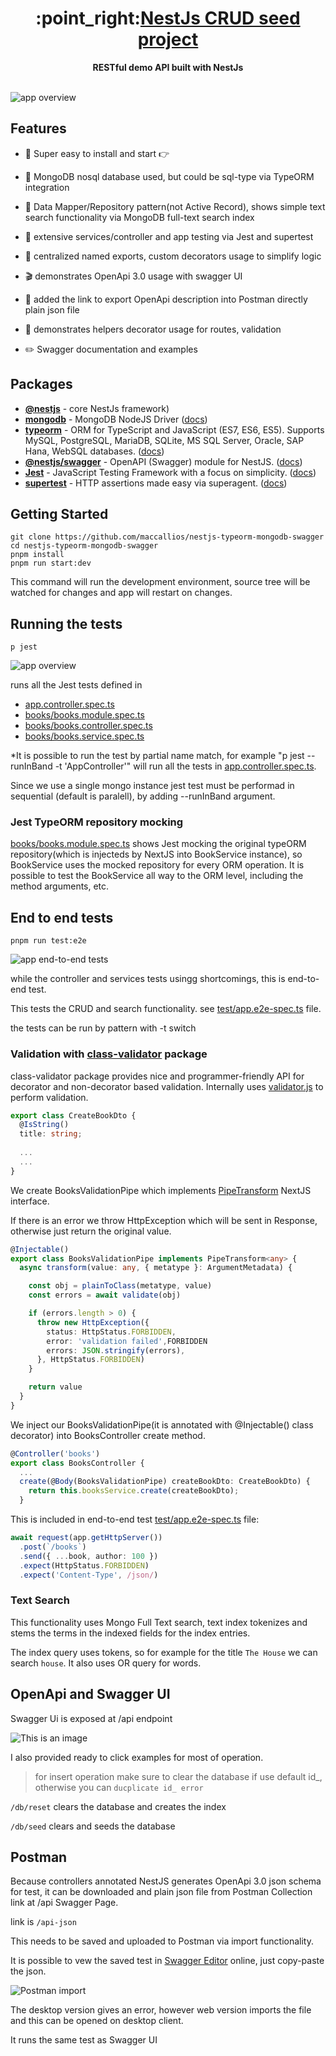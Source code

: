 <!-- https://github.com/nestjsx/crud -->

<div align="center">
  <h1>:point_right:<a href="https://github.com/maccallios/nestjs-typeorm-mongodb-swagger">NestJs CRUD seed project
  </a></h1>
</div>

<div align="center">
  <strong>RESTful demo API built with NestJs</strong>
</div>

<br />

![app overview](docs/images/app-overview.png)


## Features

- :electric_plug: Super easy to install and start :point_right:

- :octopus: MongoDB nosql database used, but could be sql-type via TypeORM integration

- :mag_right: Data Mapper/Repository pattern(not Active Record), shows simple text search functionality via MongoDB full-text search index

- :telescope: extensive services/controller and app testing via Jest and supertest

- :space_invader: centralized named exports, custom decorators usage to simplify logic

- :clapper: demonstrates OpenApi 3.0 usage with swagger UI

- :wrench: added the link to export OpenApi description into Postman directly plain json file

- :gift: demonstrates helpers decorator usage for routes, validation

- :pencil2: Swagger documentation and examples

## Packages

- [**@nestjs**](https://nestjs.com) - core NestJs framework)
- [**mongodb**](https://www.npmjs.com/package/mongodb) - MongoDB NodeJS Driver ([docs](https://www.mongodb.com/docs/drivers/node/current/))
- [**typeorm**](https://www.npmjs.com/package/typeorm) - ORM for TypeScript and JavaScript (ES7, ES6, ES5). Supports MySQL, PostgreSQL, MariaDB, SQLite, MS SQL Server, Oracle, SAP Hana, WebSQL databases. ([docs](https://github.com/nestjsx/crud/wiki/ServiceTypeorm))
- [**@nestjs/swagger**](https://www.npmjs.com/@nestjs/swagger) - OpenAPI (Swagger) module for NestJS. ([docs](https://swagger.io/specification))
- [**Jest**](https://www.npmjs.com/jest) - JavaScript Testing Framework with a focus on simplicity. ([docs](https://jestjs.io))
- [**supertest**](https://www.npmjs.com/supertest) - HTTP assertions made easy via superagent. ([docs](https://github.com/visionmedia/supertest#readme))

## Getting Started

```
git clone https://github.com/maccallios/nestjs-typeorm-mongodb-swagger
cd nestjs-typeorm-mongodb-swagger
pnpm install
pnpm run start:dev
```

This command will run the development environment, source tree will be watched for changes and app will restart on changes.

## Running the tests

```
p jest
```

![app overview](docs/images/tests-services.png)

runs all the Jest tests defined in

* [app.controller.spec.ts](src/app.controller.spec.ts)
* [books/books.module.spec.ts](src/books/books.module.spec.ts)
* [books/books.controller.spec.ts](src/books/books.controller.spec.ts)
* [books/books.service.spec.ts](src/books/books.service.spec.ts)


*It is possible to run the test by partial name match,
for example "p jest --runInBand -t 'AppController'"
will run all the tests in [app.controller.spec.ts](src/app.controller.spec.ts).

Since we use a single mongo instance jest test must be performad in sequential (default is paralell), by adding --runInBand argument.

### Jest TypeORM repository mocking
[books/books.module.spec.ts](src/books/books.module.spec.ts)
shows Jest mocking the original typeORM repository(which is injecteds by NextJS into BookService instance), so BookService uses the mocked repository for every ORM operation. It is possible to test the BookService all way to the ORM level, including the method arguments, etc.


## End to end tests

```
pnpm run test:e2e
```

![app end-to-end tests](docs/images/test-e2e.png)

while the controller and services tests usingg shortcomings,
this is end-to-end test.

This tests the CRUD and search functionality.
see [test/app.e2e-spec.ts](test/app.e2e-spec.ts) file.

the tests can be run by pattern with -t switch

### Validation with [class-validator](https://github.com/typestack/class-validator) package

class-validator package provides nice and programmer-friendly API
for decorator and non-decorator based validation. Internally uses [validator.js](https://github.com/validatorjs/validator.js) to perform validation.

```typescript
export class CreateBookDto {
  @IsString()
  title: string;
  
  ...
  ...
}
```

We create BooksValidationPipe which implements [PipeTransform](https://docs.nestjs.com/pipes) NextJS interface.

If there is an error we throw HttpException which will be sent in Response,
otherwise just return the original value.

```typescript
@Injectable()
export class BooksValidationPipe implements PipeTransform<any> {
  async transform(value: any, { metatype }: ArgumentMetadata) {

    const obj = plainToClass(metatype, value)
    const errors = await validate(obj)

    if (errors.length > 0) {
      throw new HttpException({
        status: HttpStatus.FORBIDDEN,
        error: 'validation failed',FORBIDDEN
        errors: JSON.stringify(errors),
      }, HttpStatus.FORBIDDEN)
    }

    return value
  }
}
```

We inject our BooksValidationPipe(it is annotated with @Injectable() class decorator) into BooksController create method.


```typescript
@Controller('books')
export class BooksController {
  ...
  create(@Body(BooksValidationPipe) createBookDto: CreateBookDto) {
    return this.booksService.create(createBookDto);
  }
```

This is included in end-to-end test [test/app.e2e-spec.ts](test/app.e2e-spec.ts) file:

```typescript
await request(app.getHttpServer())
  .post(`/books`)
  .send({ ...book, author: 100 })
  .expect(HttpStatus.FORBIDDEN)
  .expect('Content-Type', /json/)
```



### Text Search

This functionality uses Mongo Full Text search,
text index tokenizes and stems the terms in the indexed fields for the index entries.

The index query uses tokens, so for example for the title `The House` we can search `house`. It also uses OR query for words.

## OpenApi and Swagger UI

Swagger Ui is exposed at /api endpoint

![This is an image](docs/images/swagger.png)

I also provided ready to click examples for most of operation.
> for insert operation make sure to clear the database if use default id_, otherwise you can `ducplicate id_ error`

`/db/reset` clears the database and creates the index

`/db/seed`  clears and seeds the database

## Postman

Because controllers annotated NestJS generates OpenApi 3.0 json schema for test, it can be downloaded and plain json file from 
Postman Collection link at /api Swagger Page.

link is `/api-json`

This needs to be saved and uploaded to Postman via import functionality.

It is possible to vew the saved test in [Swagger Editor](https://editor.swagger.io) online, just copy-paste the json.


![Postman import](docs/images/postman-web-import.png)

The desktop version gives an error, however web version imports the file and this can be opened on desktop client.

It runs the same test as Swagger UI
